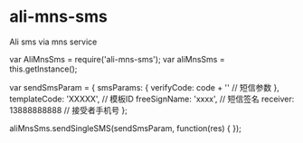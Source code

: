 # ali-mns-sms
Ali sms via mns service

var AliMnsSms = require('ali-mns-sms'); 
var aliMnsSms = this.getInstance(); 

var sendSmsParam = { 
    smsParams: { 
        verifyCode: code + '' // 短信参数 
    }, 
    templateCode: 'XXXXX', // 模板ID 
    freeSignName: 'xxxx', // 短信签名 
    receiver: 13888888888 // 接受者手机号 
}; 
 
aliMnsSms.sendSingleSMS(sendSmsParam, function(res) { 
}); 
